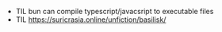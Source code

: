 *   TIL bun can compile typescript/javacsript to executable files
*   TIL https://suricrasia.online/unfiction/basilisk/